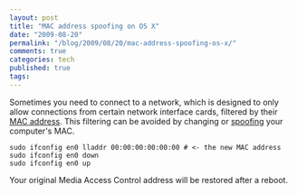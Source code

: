 ```yaml
---
layout: post
title: "MAC address spoofing on OS X"
date: "2009-08-20"
permalink: "/blog/2009/08/20/mac-address-spoofing-os-x/"
comments: true
categories: tech
published: true
tags: 
---
```


Sometimes you need to connect to a network, which is designed to only allow connections from certain network interface cards, filtered by their [MAC address](http://en.wikipedia.org/wiki/MAC_address). This filtering can be avoided by changing or [spoofing](http://en.wikipedia.org/wiki/Spoofing_attack) your computer's MAC.

    sudo ifconfig en0 lladdr 00:00:00:00:00:00 # <- the new MAC address
    sudo ifconfig en0 down
    sudo ifconfig en0 up

Your original Media Access Control address will be restored after a reboot.